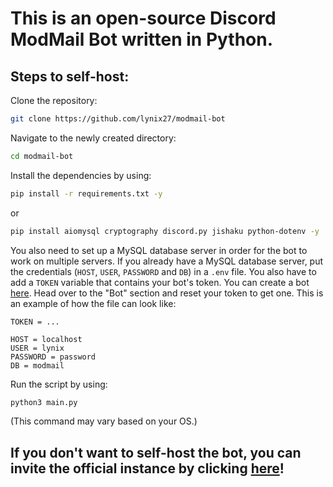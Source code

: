 # This is an open-source Discord ModMail Bot written in Python.

## Steps to self-host:
Clone the repository:
```bash
git clone https://github.com/lynix27/modmail-bot
```
Navigate to the newly created directory:
```bash
cd modmail-bot
```
Install the dependencies by using:
```bash
pip install -r requirements.txt -y
```
or
```bash
pip install aiomysql cryptography discord.py jishaku python-dotenv -y
```

You also need to set up a MySQL database server in order for the bot to work on multiple servers. If you already have a MySQL database server, put the credentials (`HOST`, `USER`, `PASSWORD` and `DB`) in a `.env` file. You also have to add a `TOKEN` variable that contains your bot's token. You can create a bot [here](https://discord.com/developers/applications). Head over to the "Bot" section and reset your token to get one. This is an example of how the file can look like:
```
TOKEN = ...

HOST = localhost
USER = lynix
PASSWORD = password
DB = modmail
```

Run the script by using:
```bash
python3 main.py
```
(This command may vary based on your OS.)

## If you don't want to self-host the bot, you can invite the official instance by clicking [here](https://discord.com/api/oauth2/authorize?client_id=1139964189465653358&permissions=8&scope=bot)!
